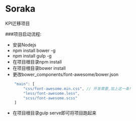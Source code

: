 # Soraka
KPI迁移项目

###项目启动流程:
* 安装Nodejs
* npm install bower -g
* npm install gulp -g
* 在项目根目录npm install
* 在项目根目录bower install
* 更改bower_components/font-awesome/bower.json
```javascript
    "main": [
		"css/font-awesome.min.css", // 开发需要,加上这一条!
		"less/font-awesome.less",
		"scss/font-awesome.scss"
	]
```

* 在项目根目录gulp serve即可将项目跑起来

